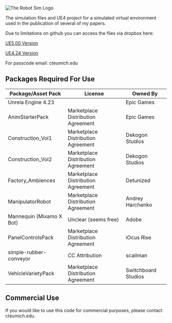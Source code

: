 ![The Robot Sim Logo](https://user-images.githubusercontent.com/38667845/186763034-a21928c0-3876-482f-a26b-edfbcec66df8.png)

The simulation files and UE4 project for a simulated virtual environment used in the publication of several of my papers. 

Due to limitations on github you can access the files via dropbox here: 

[UE5.00 Version](https://www.dropbox.com/t/ZBqOv869i415vQuh)

[UE4.24 Version](https://www.dropbox.com/t/H4Cth98EV96Tsh8c)

For passcode email: cte<at>umich.edu

## Packages Required For Use

| Package/Asset Pack | License | Owned By |
| --- | --- | --- |
| Unrela Engine 4.23 |  | Epic Games |
| AnimStarterPack | Marketplace Distribution Agreement | Epic Games |
| Construction_Vol1 | Marketplace Distribution Agreement | Dekogon Studios |
| Construction_Vol2 | Marketplace Distribution Agreement | Dekogon Studios |
| Factory_Ambiences | Marketplace Distribution Agreement | Detunized |
| ManipulatorRobot | Marketplace Distribution Agreement | Andrey Harchenko |
| Mannequin (Mixamo X Bot) | Unclear (seems free) | Adobe |
| PanelControlsPack | Marketplace Distribution Agreement | iOcus Rise |
| simple-rubber-conveyor | CC Attribution | scailman |
| VehicleVarietyPack | Marketplace Distribution Agreement | Switchboard Studios |


## Commercial Use

If you would like to use this code for commercial purposes, please contact cte<at>umich.edu.
